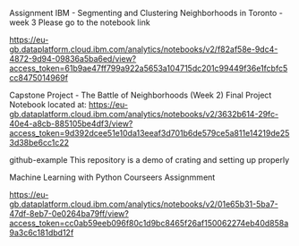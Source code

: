 Assignment IBM - Segmenting and Clustering Neighborhoods in Toronto - week 3
Please go to the notebook link

https://eu-gb.dataplatform.cloud.ibm.com/analytics/notebooks/v2/f82af58e-9dc4-4872-9d94-09836a5ba6ed/view?access_token=61b9ae47ff799a922a5653a104715dc201c99449f36e1fcbfc5cc8475014969f





Capstone Project - The Battle of Neighborhoods (Week 2)
Final Project Notebook located at:
https://eu-gb.dataplatform.cloud.ibm.com/analytics/notebooks/v2/3632b614-29fc-40e4-a8cb-885105be4df3/view?access_token=9d392dcee51e10da13eeaf3d701b6de579ce5a811e14219de253d38be6cc1c22


github-example
This repository is a demo of crating and setting up properly

Machine Learning with Python Courseers Assignmment

https://eu-gb.dataplatform.cloud.ibm.com/analytics/notebooks/v2/01e65b31-5ba7-47df-8eb7-0e0264ba79ff/view?access_token=cc0ab59eeb096f80c1d9bc8465f26af150062274eb40d858a9a3c6c181dbd12f

